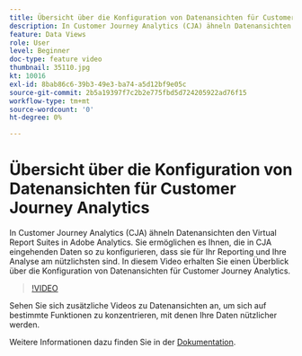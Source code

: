 ```yaml
---
title: Übersicht über die Konfiguration von Datenansichten für Customer Journey Analytics
description: In Customer Journey Analytics (CJA) ähneln Datenansichten den Virtual Report Suites in Adobe Analytics. Sie ermöglichen es Ihnen, die in CJA eingehenden Daten so zu konfigurieren, dass sie für Ihr Reporting und Ihre Analyse am nützlichsten sind. In diesem Video erhalten Sie einen Überblick über die Konfiguration von Datenansichten für Customer Journey Analytics.
feature: Data Views
role: User
level: Beginner
doc-type: feature video
thumbnail: 35110.jpg
kt: 10016
exl-id: 8bab86c6-39b3-49e3-ba74-a5d12bf9e05c
source-git-commit: 2b5a19397f7c2b2e775fbd5d724205922ad76f15
workflow-type: tm+mt
source-wordcount: '0'
ht-degree: 0%

---
```


# Übersicht über die Konfiguration von Datenansichten für Customer Journey Analytics

In Customer Journey Analytics (CJA) ähneln Datenansichten den Virtual Report Suites in Adobe Analytics. Sie ermöglichen es Ihnen, die in CJA eingehenden Daten so zu konfigurieren, dass sie für Ihr Reporting und Ihre Analyse am nützlichsten sind. In diesem Video erhalten Sie einen Überblick über die Konfiguration von Datenansichten für Customer Journey Analytics.

>[!VIDEO](https://video.tv.adobe.com/v/35110/?quality=12&learn=on)

Sehen Sie sich zusätzliche Videos zu Datenansichten an, um sich auf bestimmte Funktionen zu konzentrieren, mit denen Ihre Daten nützlicher werden.

Weitere Informationen dazu finden Sie in der [Dokumentation](https://experienceleague.adobe.com/docs/analytics-platform/using/cja-dataviews/data-views.html?lang=de).
